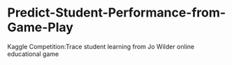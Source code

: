 # Predict-Student-Performance-from-Game-Play
Kaggle Competition:Trace student learning from Jo Wilder online educational game

